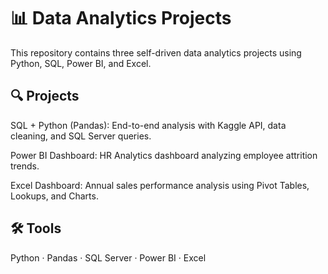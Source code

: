# 📊 Data Analytics Projects

This repository contains three self-driven data analytics projects using Python, SQL, Power BI, and Excel.

## 🔍 Projects

SQL + Python (Pandas): End-to-end analysis with Kaggle API, data cleaning, and SQL Server queries.

Power BI Dashboard: HR Analytics dashboard analyzing employee attrition trends.

Excel Dashboard: Annual sales performance analysis using Pivot Tables, Lookups, and Charts.

## 🛠️ Tools

Python · Pandas · SQL Server · Power BI · Excel

